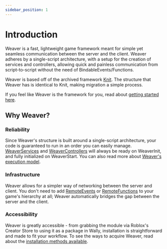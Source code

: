 ```yaml
---
sidebar_position: 1
---
```


# Introduction

Weaver is a fast, lightweight game framework meant for simple yet seamless communication between the server and the client. Weaver adheres by a single-script architecture, with a setup for the creation of services and controllers, allowing quick and painless communication from script-to-script without the need of BindableEvents/Functions.

Weaver is based off of the archived framework [Knit](https://github.com/Sleitnick/Knit). The structure that Weaver has is identical to Knit, making migration a simple process.

If you feel like Weaver is the framework for you, read about [getting started here](tutorial/getting-started).

## Why Weaver?

### Reliability

Since Weaver's structure is built around a single-script architecture, your code is guaranteed to run in an order you can easily manage. [WeaverServices](/api/WeaverServer#WeaverService) and [WeaverControllers](/api/WeaverClient#WeaverController) will always be ready on WeaverInit, and fully initialized on WeaverStart. You can also read more about [Weaver's execution model](extras/execution-model).

### Infrastructure

Weaver allows for a simpler way of networking between the server and client. You don't need to add [RemoteEvents](https://create.roblox.com/docs/reference/engine/classes/RemoteEvent) or [RemoteFunctions](https://create.roblox.com/docs/reference/engine/classes/RemoteFunction) to your game's hierarchy at all; Weaver automatically bridges the gap between the server and the client.

### Accessibility

Weaver is greatly accessible - from grabbing the module via Roblox's Creator Store to using it as a package in Wally, installation is straightforward and made to fit your workflow. To see the ways to acquire Weaver, read about the [installation methods available](tutorial/getting-started#installation).
